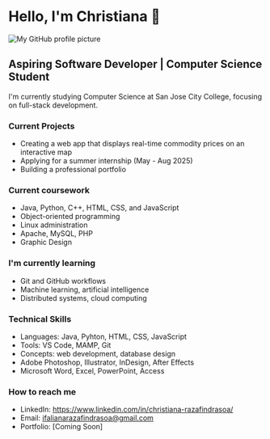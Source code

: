 # Hello, I'm Christiana 👋
![My GitHub profile picture](https://github.com/ChristianaRazafindrasoa.png)

## Aspiring Software Developer | Computer Science Student

I'm currently studying Computer Science at San Jose City College,
focusing on full-stack development.

### Current Projects
- Creating a web app that displays real-time commodity prices on an interactive map
- Applying for a summer internship (May - Aug 2025)
- Building a professional portfolio

### Current coursework
- Java, Python, C++, HTML, CSS, and JavaScript
- Object-oriented programming
- Linux administration
- Apache, MySQL, PHP
- Graphic Design

### I'm currently learning
- Git and GitHub workflows
- Machine learning, artificial intelligence
- Distributed systems, cloud computing

### Technical Skills
- Languages: Java, Pyhton, HTML, CSS, JavaScript
- Tools: VS Code, MAMP, Git
- Concepts: web development, database design
- Adobe Photoshop, Illustrator, InDesign, After Effects
- Microsoft Word, Excel, PowerPoint, Access

### How to reach me
- LinkedIn: https://www.linkedin.com/in/christiana-razafindrasoa/
- Email: ifalianarazafindrasoa@gmail.com  
- Portfolio: [Coming Soon]
